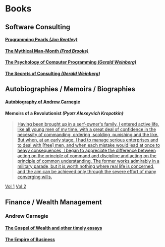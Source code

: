 # Books

## Software Consulting

#### [Programming Pearls _(Jon Bentley)_](https://www.amazon.com/Programming-Pearls-Jon-Bentley/dp/8177588583)

#### [The Mythical Man-Month _(Fred Brooks)_](https://www.amazon.com/Mythical-Man-Month-Software-Engineering-Anniversary/dp/0201835959)

#### [The Psychology of Computer Programming _(Gerald Weinberg)_](https://www.amazon.com/Psychology-Computer-Programming-Silver-Anniversary-ebook/dp/B004R9QACC)

#### [The Secrets of Consulting _(Gerald Weinberg)_](https://www.amazon.com/Secrets-Consulting-Giving-Getting-Successfully/dp/0932633013)


## Autobiographies / Memoirs / Biographies

#### [Autobiography of Andrew Carnegie](https://archive.org/details/autobiographyofa00carn)

#### Memoirs of a Revolutionist _(Pyotr Alexeyvich Kropotkin)_
> [Having been brought up in a serf-owner's family, I entered active life, like all young men of my time, 
  with a great deal of confidence in the necessity of commanding, ordering, scolding, punishing and the like.
  But when, at an early stage, I had to manage serious enterprises and to deal with [free] men, and when each 
  mistake would lead at once to heavy consequences, I began to appreciate the difference between acting on the 
  principle of command and discipline and acting on the principle of common understanding. The former works 
  admirably in a military parade, but it is worth nothing where real life is concerned, and the aim can be 
  achieved only through the severe effort of many converging wills.](https://archive.org/details/memoirsofrevolut01kropuoft/page/250/mode/2up?q=Having+been+brought+up+in+a+serf+owner%E2%80%99s+family)

[Vol 1](https://archive.org/details/memoirsofrevolut01kropuoft/page/n5/mode/2up) 
[Vol 2](https://archive.org/details/memoirsofrevolut02kropuoft/page/n8/mode/2up)


## Finance / Wealth Management

### Andrew Carnegie
#### [The Gospel of Wealth and other timely essays](https://archive.org/details/gospelofwealthot00carnuoft)
#### [The Empire of Business](https://archive.org/details/empireofbusiness00carnuoft)
